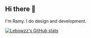 ## Hi there 👋

I'm Ramy. I do design and development.

[![Lebowzz's GitHub stats](https://github-readme-stats.vercel.app/api?username=Lebowzz)](https://github.com/anuraghazra/github-readme-stats) 

<!--
**Lebowzz/Lebowzz** is a ✨ _special_ ✨ repository because its `README.md` (this file) appears on your GitHub profile.

Here are some ideas to get you started:

- 🔭 I’m currently working on ...
- 🌱 I’m currently learning ...
- 👯 I’m looking to collaborate on ...
- 🤔 I’m looking for help with ...
- 💬 Ask me about ...
- 📫 How to reach me: ...
- 😄 Pronouns: ...
- ⚡ Fun fact: ...
-->
